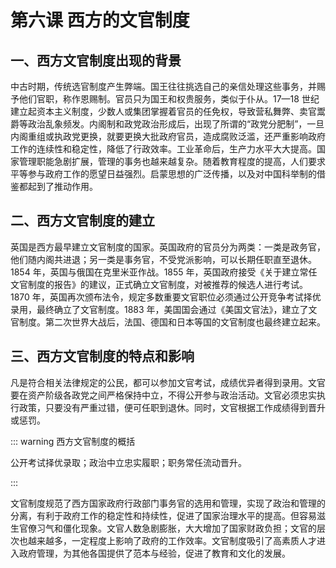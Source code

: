 # 第六课 西方的文官制度

## 一、西方文官制度出现的背景

中古时期，传统选官制度产生弊端。国王往往挑选自己的亲信处理这些事务，并赐予他们官职，称作恩赐制。官员只为国王和权贵服务，类似于仆从。17—18 世纪建立起资本主义制度，少数人或集团掌握着官员的任免权，导致营私舞弊、卖官鬻爵等政治乱象频发。内阁制和政党政治形成后，出现了所谓的“政党分肥制”，一旦内阁重组或执政党更换，就要更换大批政府官员，造成腐败泛滥，还严重影响政府工作的连续性和稳定性，降低了行政效率。工业革命后，生产力水平大大提高。国家管理职能急剧扩展，管理的事务也越来越复杂。随着教育程度的提高，人们要求平等参与政府工作的愿望日益强烈。启蒙思想的广泛传播，以及对中国科举制的借鉴都起到了推动作用。

## 二、西方文官制度的建立

英国是西方最早建立文官制度的国家。英国政府的官员分为两类：一类是政务官，他们随内阁共进退；另一类是事务官，不受党派影响，可以长期任职直至退休。1854 年，英国与俄国在克里米亚作战。1855 年，英国政府接受《关于建立常任文官制度的报告》的建议，正式确立文官制度，对被推荐的候选人进行考试。1870 年，英国再次颁布法令，规定多数重要文官职位必须通过公开竞争考试择优录用，最终确立了文官制度。1883 年，美国国会通过《美国文官法》，建立了文官制度。第二次世界大战后，法国、德国和日本等国的文官制度也最终建立起来。

## 三、西方文官制度的特点和影响

凡是符合相关法律规定的公民，都可以参加文官考试，成绩优异者得到录用。文官要在资产阶级各政党之间严格保持中立，不得公开参与政治活动。文官必须忠实执行政策，只要没有严重过错，便可任职到退休。同时，文官根据工作成绩得到晋升或惩罚。

::: warning 西方文官制度的概括

公开考试择优录取；政治中立忠实履职；职务常任流动晋升。

:::

文官制度规范了西方国家政府行政部门事务官的选用和管理，实现了政治和管理的分离，有利于政府工作的稳定性和持续性，促进了国家治理水平的提高。但容易滋生官僚习气和僵化现象。文官人数急剧膨胀，大大增加了国家财政负担；文官的层次也越来越多，一定程度上影响了政府的工作效率。文官制度吸引了高素质人才进入政府管理，为其他各国提供了范本与经验，促进了教育和文化的发展。
